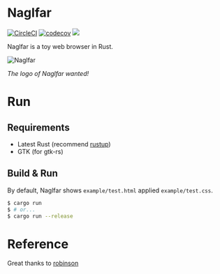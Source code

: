 # Naglfar

[![CircleCI](https://circleci.com/gh/maekawatoshiki/naglfar.svg?style=shield)](https://circleci.com/gh/maekawatoshiki/naglfar)
[![codecov](https://codecov.io/gh/maekawatoshiki/naglfar/branch/master/graph/badge.svg)](https://codecov.io/gh/maekawatoshiki/naglfar)
[![](http://img.shields.io/badge/license-MIT-blue.svg)](./LICENSE)

Naglfar is a toy web browser in Rust.

![Naglfar](https://raw.githubusercontent.com/maekawatoshiki/naglfar/master/screenshot.gif)

*The logo of Naglfar wanted!*

# Run

## Requirements
- Latest Rust (recommend [rustup](https://www.rustup.rs/))
- GTK (for gtk-rs)

## Build & Run

By default, Naglfar shows `example/test.html` applied `example/test.css`.

```sh
$ cargo run
$ # or...
$ cargo run --release
```

# Reference

Great thanks to [robinson](https://github.com/mbrubeck/robinson)
